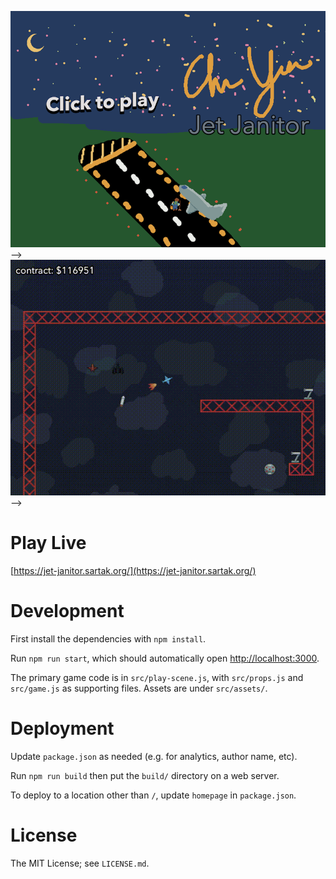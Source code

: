 [![Chuck Yeager's Jet Janitor](https://github.com/sartak/jet-janitor/blob/master/src/assets/cover.png?raw=true)](https://jet-janitor.sartak.org/)-->
[![Chuck Yeager's Jet Janitor gameplay demo](https://github.com/sartak/jet-janitor/blob/master/src/assets/gameplay.gif?raw=true)](https://jet-janitor.sartak.org/)-->

# Play Live

[https://jet-janitor.sartak.org/](https://jet-janitor.sartak.org/)

# Development

First install the dependencies with `npm install`.

Run `npm run start`, which should automatically open
[http://localhost:3000](http://localhost:3000).

The primary game code is in `src/play-scene.js`, with `src/props.js` and
`src/game.js` as supporting files. Assets are under `src/assets/`.

# Deployment

Update `package.json` as needed (e.g. for analytics, author name, etc).

Run `npm run build` then put the `build/` directory on a web server.

To deploy to a location other than `/`, update `homepage` in `package.json`.

# License

The MIT License; see `LICENSE.md`.

